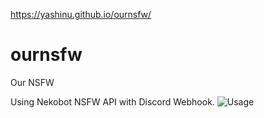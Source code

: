 https://yashinu.github.io/ournsfw/

# ournsfw
Our NSFW

Using Nekobot NSFW API with Discord Webhook.
![Usage](https://yashinu.is-inside.me/qJNohbv0.gif)
